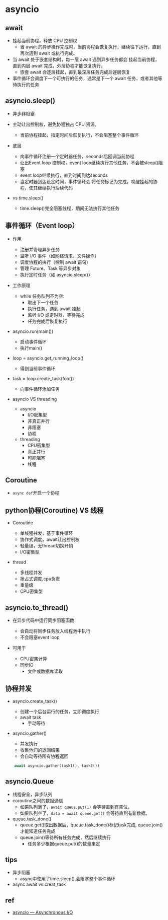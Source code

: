 # asyncio 

## await
+ 挂起当前协程，释放 CPU 控制权
    + 当 await 的异步操作完成时，当前协程会恢复执行，继续往下运行，直到再次遇到 await 或执行完成。
+ 当 await 处于嵌套结构时，每一层 await 遇到异步任务都会 挂起当前协程，直到内层 await 完成，外层协程才能恢复执行。
    + 嵌套 await 会逐层挂起，直到最深层任务完成后逐层恢复
+ 事件循环会调度下一个可执行的任务，通常是下一个 await 任务，或者其他等待执行的任务

## asyncio.sleep()
+ 异步非阻塞
+ 主动让出控制权，避免协程独占 CPU 资源。
    + 当前协程挂起，指定时间后恢复执行，不会阻塞整个事件循环
+ 底层
    + 向事件循环注册一个定时器任务，seconds后回调当前协程
    + 让出Event loop 控制权，event loop继续执行其他任务，不会被sleep()阻塞
    + event loop继续执行，直到时间到达seconds
    + 当定时器到达设定时间，事件循环会 将任务标记为完成，唤醒挂起的协程，使其继续执行后续代码

+ vs time.sleep()
    + time.sleep()完全阻塞线程，期间无法执行其他任务
    


## 事件循环（Event loop）
+ 作用
    + 注册并管理异步任务
    + 监听 I/O 事件（如网络请求、文件操作）
    + 调度协程的执行（控制 await 语句）
    + 管理 Future、Task 等异步对象
    + 执行定时任务（如 asyncio.sleep()）
+ 工作原理
    + while 任务队列不为空:
        - 取出下一个任务
        - 执行任务，遇到 await 挂起
        - 监听 I/O 或定时器，等待完成
        - 任务完成后恢复执行

+ asyncio.run(main())
    + 启动事件循环
    + 执行main()

+ loop = asyncio.get_running_loop()
    + 得到当前事件循环
+ task = loop.create_task(foo()) 
    + 向事件循环添加任务

+ asyncio VS threading
    + asyncio
        + I/O密集型
        + 非真正并行
        + 非阻塞
        + 协程
    + threading
        + CPU密集型
        + 真正并行
        + 可能阻塞
        + 线程

## Coroutine
+ `async def`开启一个协程

## python协程(Coroutine) VS 线程

+ Coroutine
    + 单线程并发，基于事件循环
    + 协作式调度，await让出控制权
    + 轻量级，无thread切换开销
    + I/O密集型

+ thread
    + 多线程并发
    + 抢占式调度,cpu负责
    + 重量级
    + CPU密集型

## asyncio.to_thread()
+ 在异步代码中运行同步阻塞函数
    + 会自动将同步任务放入线程池中执行
    + 不会阻塞event loop

+ 可用于
    + CPU密集计算
    + 同步IO
        + 文件或数据库读取   

## 协程并发

+ asyncio.create_task() 
    + 创建一个后台运行的任务，立即调度执行
    + await task
        + 手动等待
    
+ asyncio.gather()
    + 并发执行
    + 收集他们的返回结果
    + 会自动等待所有协程返回
```py
    await asyncio.gather(task1(), task2())
```

## asyncio.Queue
+ 线程安全，异步队列
+ coroutine之间的数据通信
    + 如果队列满了，`await queue.put(1)` 会等待直到有空位。
    + 如果队列空了，`data = await queue.get()` 会等待直到有新数据。
+ queue.task_done() 
    + queue.get()取出数据后，queue.task_done()标记task完成, queue.join()才能知道任务完成 
    + queue.join()等待所有任务完成，然后继续执行
        + 任务多少根据queue.put()的数量来定
## tips
+ 异步阻塞
    + async中使用了time.sleep(),会阻塞整个事件循环
+ async await vs creat_task
## ref
+ [asyncio — Asynchronous I/O](https://docs.python.org/3/library/asyncio.html)